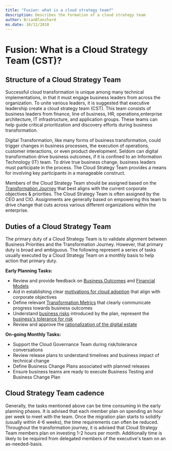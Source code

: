 ```yaml
---
title: "Fusion: what is a cloud strategy team?" 
description: Describes the formation of a cloud strategy team
author: BrianBlanchard
ms.date: 10/11/2018
---
```


# Fusion: What is a Cloud Strategy Team (CST)?

## Structure of a Cloud Strategy Team

Successful cloud transformation is unique among many technical implementations, in that it must engage business leaders from across the organization. To unite various leaders, it is suggested that executive leadership create a cloud strategy team (CST). This team consists of business leaders from finance, line of business, HR, operations,enterprise architecture, IT infrastructure, and application groups. These teams can help guide critical prioritization and discovery efforts during business transformation.

Digital Transformation, like many forms of business transformation, could trigger changes in business processes, the execution of operations, customer interactions, or even product development. Seldom can digital transformation drive business outcomes, if it is confined to an Information Technology (IT) team. To drive true business change, business leaders must participate in the process. The Cloud Strategy Team provides a means for involving key participants in a manageable construct.

Members of the Cloud Strategy Team should be assigned based on the [Transformation Journey](../transformation-journeys/overview.md) that best aligns with the current corporate objectives & priorities. The Cloud Strategy Team is often assigned by the CEO and CIO. Assignments are generally based on empowering this team to drive change that cuts across various different organizations within the enterprise.

## Duties of a Cloud Strategy Team

The primary duty of a Cloud Strategy Team is to validate alignment between Business Priorities and the Transformation Journey. However, that primary duty is broad and ambiguous. The following represent a series of tasks usually executed by a Cloud Strategy Team on a monthly basis to help action that primary duty.

**Early Planning Tasks:**

* Review and provide feedback on [Business Outcomes](../business-strategy/business-outcomes/overview.md) and [Financial Models](../business-strategy/financial-models.md)
* Aid in establishing clear [motivations for cloud adoption](../business-strategy/motivations-why-are-we-moving-to-the-cloud.md) that align with corporate objectives
* Define relevant [Transformation Metrics](../business-strategy/transformation-metrics.md) that clearly communicate progress towards business outcomes
* Understand [business risks](../business-strategy/risk-tolerance.md) introduced by the plan, represent the [business's tolerance for risk](../business-strategy/risk-tolerance.md)
* Review and approve the [rationalization of the digital estate](../digital-estate/overview.md)

**On-going Monthly Tasks:**

* Support the Cloud Governance Team during risk/tolerance conversations
* Review release plans to understand timelines and business impact of technical change
* Define Business Change Plans associated with planned releases
* Ensure business teams are ready to execute Business Testing and Business Change Plan

## Cloud Strategy Team cadence

Generally, the tasks mentioned above can be time consuming in the early planning phases. It is advised that each member plan on spending an hour per week to meet with the team. Once the migration plan starts to solidify (usually within 4-6 weeks), the time requirements can often be reduced. Throughout the transformation journey, it is advised that Cloud Strategy Team members plan on investing 1-2 hours per month. Additionally time is likely to be required from delegated members of the executive's team on an as-needed-basis.
